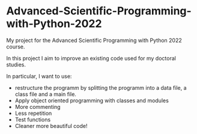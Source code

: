 # Advanced-Scientific-Programming-with-Python-2022
My project for the Advanced Scientific Programming with Python 2022 course.

In this project I aim to improve an existing code used for my doctoral studies.

In particular, I want to use:
- restructure the programm by splitting the programm into a data file, a class file and a main file.
- Apply object oriented programming with classes and modules
- More commenting
- Less repetition
- Test functions
- Cleaner more beautiful code!
